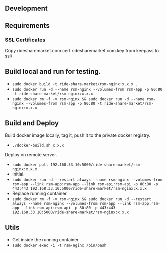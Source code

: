 ## Development

## Requirements

### SSL Certificates

Copy ridesharemarket.com.cert ridesharemarket.com.key from keepass to ssl/

## Build local and run for testing.

- `sudo docker build -t ride-share-market/rsm-nginx:x.x.x .`
- `sudo docker run -d --name rsm-nginx --volumes-from rsm-app -p 80:80 -t ride-share-market/rsm-nginx:x.x.x`
- `sudo docker rm -f -v rsm-nginx && sudo docker run -d --name rsm-nginx --volumes-from rsm-app -p 80:80 -t ride-share-market/rsm-nginx:x.x.x`

## Build and Deploy

Build docker image locally, tag it, push it to the private docker registry.

- `./docker-build.sh x.x.x`

Deploy on remote server.

- `sudo docker pull 192.168.33.10:5000/ride-share-market/rsm-nginx:x.x.x`
- Initial.
- `sudo docker run -d --restart always --name rsm-nginx --volumes-from rsm-app --link rsm-app:rsm-app --link rsm-api:rsm-api -p 80:80 -p 443:443 192.168.33.10:5000/ride-share-market/rsm-nginx:x.x.x`
- Replace running container.
- `sudo docker rm -f -v rsm-nginx && sudo docker run -d --restart always --name rsm-nginx --volumes-from rsm-app --link rsm-app:rsm-app --link rsm-api:rsm-api -p 80:80 -p 443:443 192.168.33.10:5000/ride-share-market/rsm-nginx:x.x.x`

## Utils

- Get inside the running container
- `sudo docker exec -i -t rsm-nginx /bin/bash`
